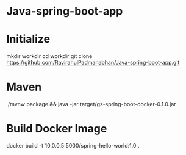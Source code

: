 # Java-spring-boot-app




# Initialize
mkdir workdir
cd workdir
git clone https://github.com/RavirahulPadmanabhan/Java-spring-boot-app.git

# Maven
./mvnw package && java -jar target/gs-spring-boot-docker-0.1.0.jar

# Build Docker Image
docker build -t 10.0.0.5:5000/spring-hello-world:1.0 .
